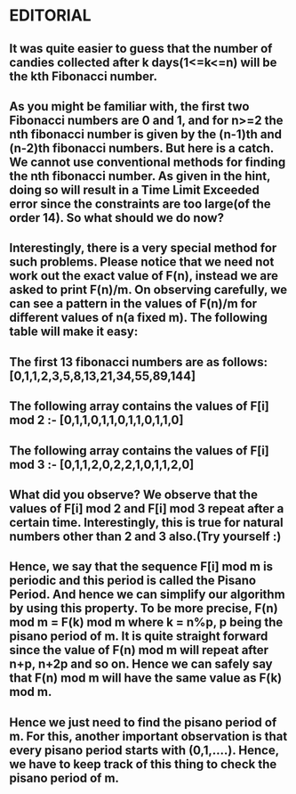 # EDITORIAL

## It was quite easier to guess that the number of candies collected after k days(1<=k<=n) will be the kth Fibonacci number.
## As you might be familiar with, the first two Fibonacci numbers are 0 and 1, and for n>=2 the nth fibonacci number is given by the (n-1)th and (n-2)th fibonacci numbers. But here is a catch. We cannot use conventional methods for finding the nth fibonacci number. As given in the hint, doing so will result in a Time Limit Exceeded error since the constraints are too large(of the order 14). So what should we do now?

## Interestingly, there is a very special method for such problems. Please notice that we need not work out the exact value of F(n), instead we are asked to print F(n)/m. On observing carefully, we can see a pattern in the values of F(n)/m for different values of n(a fixed m). The following table will make it easy:

## The first 13 fibonacci numbers are as follows: [0,1,1,2,3,5,8,13,21,34,55,89,144]
## The following array contains the values of F[i] mod 2 :- [0,1,1,0,1,1,0,1,1,0,1,1,0]
## The following array contains the values of F[i] mod 3 :- [0,1,1,2,0,2,2,1,0,1,1,2,0]
## What did you observe? We observe that the values of F[i] mod 2 and F[i] mod 3 repeat after a certain time. Interestingly, this is true for natural numbers other than 2 and 3 also.(Try yourself :)

## Hence, we say that the sequence F[i] mod m is periodic and this period is called the Pisano Period. And hence we can simplify our algorithm by using this property. To be more precise, F(n) mod m = F(k) mod m where k = n%p, p being the pisano period of m. It is quite straight forward since the value of F(n) mod m will repeat after n+p, n+2p and so on. Hence we can safely say that F(n) mod m will have the same value as F(k) mod m. 

## Hence we just need to find the pisano period of m. For this, another important observation is that every pisano period starts with (0,1,....). Hence, we have to keep track of this thing to check the pisano period of m.










